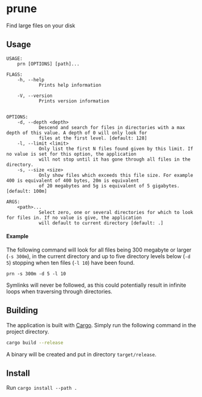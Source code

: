 # prune
Find large files on your disk

## Usage
```
USAGE:
    prn [OPTIONS] [path]...

FLAGS:
    -h, --help       
            Prints help information

    -V, --version    
            Prints version information


OPTIONS:
    -d, --depth <depth>    
            Descend and search for files in directories with a max depth of this value. A depth of 0 will only look for
            files at the first level. [default: 128]
    -l, --limit <limit>    
            Only list the first N files found given by this limit. If no value is set for this option, the application
            will not stop until it has gone through all files in the directory.
    -s, --size <size>      
            Only show files which exceeds this file size. For example 400 is equivalent of 400 bytes, 20m is equivalent
            of 20 megabytes and 5g is equivalent of 5 gigabytes. [default: 100m]

ARGS:
    <path>...    
            Select zero, one or several directories for which to look for files in. If no value is give, the application
            will default to current directory [default: .]
```

#### Example
The following command will look for all files being 300 megabyte or larger (`-s 300m`), in the current directory and up to five directory levels
below (`-d 5`) stopping when ten files (`-l 10`) have been found.

`prn -s 300m -d 5 -l 10`

Symlinks will never be followed, as this could potentially result in infinite loops when traversing through directories.

## Building
The application is built with [Cargo](https://doc.rust-lang.org/cargo/getting-started/installation.html). Simply run the following command in the project directory.
```bash
cargo build --release
```
A binary will be created and put in directory `target/release`. 

## Install
Run `cargo install --path .`
